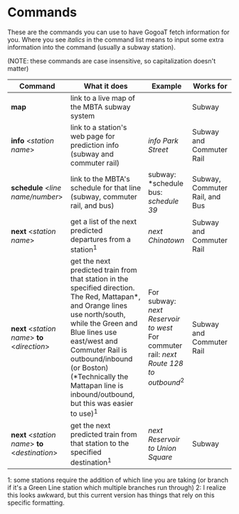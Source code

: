 # Commands

These are the commands you can use to have GogoaT fetch information for you. Where you see *italics* in the command list means to input some extra information into the command (usually a subway station).


(NOTE: these commands are case insensitive, so capitalization doesn't matter)

| Command  | What it does | Example | Works for |
|-|--|-|-|
| **map** | link to a live map of the MBTA subway system | | Subway |
| **info** \<*station name*\> | link to a station's web page for prediction info (subway and commuter rail)| *info Park Street* | Subway and Commuter Rail |
| **schedule** \<*line name/number*\> | link to the MBTA's schedule for that line  (subway, commuter rail, and bus) | subway: *schedule <br>bus: *schedule 39* | Subway, Commuter Rail, and Bus
|**next** \<*station name*\> | get a list of the next predicted departures from a station<sup>1</sup>| *next Chinatown* | Subway and Commuter Rail
|**next** \<*station name*\> **to** \<*direction*\> | get the next predicted train from that station in the specified direction. The Red, Mattapan*, and Orange lines use north/south, while the Green and Blue lines use east/west and Commuter Rail is outbound/inbound (or Boston) (*Technically the Mattapan line is inbound/outbound, but this was easier to use)<sup>1</sup>| For subway: *next Reservoir to west*<br>For commuter rail: *next Route 128 to outbound*<sup>2</sup> | Subway and Commuter Rail
|**next** \<*station name*\> **to** \<*destination*\> | get the next predicted train from that station to the specified destination<sup>1</sup>| *next Reservoir to Union Square* | Subway

1: some stations require the addition of which line you are taking (or branch if it's a Green Line station which multiple branches run through)
2: I realize this looks awkward, but this current version has things that rely on this specific formatting.